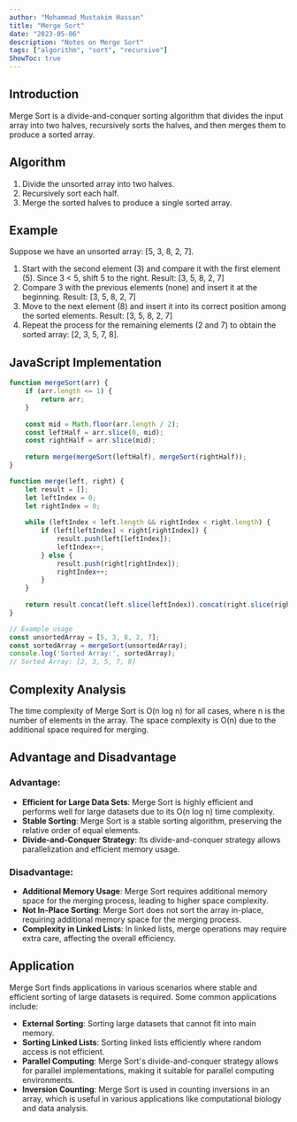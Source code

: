 ```yaml
---
author: "Mohammad Mustakim Hassan"
title: "Merge Sort"
date: "2023-05-06"
description: "Notes on Merge Sort"
tags: ["algorithm", "sort", "recursive"]
ShowToc: true
---
```


## Introduction
Merge Sort is a divide-and-conquer sorting algorithm that divides the input array into two halves, recursively sorts the halves, and then merges them to produce a sorted array.

## Algorithm
1. Divide the unsorted array into two halves.
2. Recursively sort each half.
3. Merge the sorted halves to produce a single sorted array.

## Example
Suppose we have an unsorted array: [5, 3, 8, 2, 7].
1. Start with the second element (3) and compare it with the first element (5). Since 3 < 5, shift 5 to the right.
   Result: [3, 5, 8, 2, 7]
2. Compare 3 with the previous elements (none) and insert it at the beginning.
   Result: [3, 5, 8, 2, 7]
3. Move to the next element (8) and insert it into its correct position among the sorted elements.
   Result: [3, 5, 8, 2, 7]
4. Repeat the process for the remaining elements (2 and 7) to obtain the sorted array: [2, 3, 5, 7, 8].

## JavaScript Implementation
```javascript
function mergeSort(arr) {
    if (arr.length <= 1) {
        return arr;
    }
    
    const mid = Math.floor(arr.length / 2);
    const leftHalf = arr.slice(0, mid);
    const rightHalf = arr.slice(mid);
    
    return merge(mergeSort(leftHalf), mergeSort(rightHalf));
}

function merge(left, right) {
    let result = [];
    let leftIndex = 0;
    let rightIndex = 0;
    
    while (leftIndex < left.length && rightIndex < right.length) {
        if (left[leftIndex] < right[rightIndex]) {
            result.push(left[leftIndex]);
            leftIndex++;
        } else {
            result.push(right[rightIndex]);
            rightIndex++;
        }
    }
    
    return result.concat(left.slice(leftIndex)).concat(right.slice(rightIndex));
}

// Example usage
const unsortedArray = [5, 3, 8, 2, 7];
const sortedArray = mergeSort(unsortedArray);
console.log('Sorted Array:', sortedArray);
// Sorted Array: [2, 3, 5, 7, 8]
```

## Complexity Analysis
The time complexity of Merge Sort is O(n log n) for all cases, where n is the number of elements in the array. 
The space complexity is O(n) due to the additional space required for merging.

## Advantage and Disadvantage

### Advantage:
- **Efficient for Large Data Sets**: Merge Sort is highly efficient and performs well for large datasets due to its O(n log n) time complexity.
- **Stable Sorting**: Merge Sort is a stable sorting algorithm, preserving the relative order of equal elements.
- **Divide-and-Conquer Strategy**: Its divide-and-conquer strategy allows parallelization and efficient memory usage.

### Disadvantage:
- **Additional Memory Usage**: Merge Sort requires additional memory space for the merging process, leading to higher space complexity.
- **Not In-Place Sorting**: Merge Sort does not sort the array in-place, requiring additional memory space for the merging process.
- **Complexity in Linked Lists**: In linked lists, merge operations may require extra care, affecting the overall efficiency.

## Application
Merge Sort finds applications in various scenarios where stable and efficient sorting of large datasets is required. Some common applications include:
- **External Sorting**: Sorting large datasets that cannot fit into main memory.
- **Sorting Linked Lists**: Sorting linked lists efficiently where random access is not efficient.
- **Parallel Computing**: Merge Sort's divide-and-conquer strategy allows for parallel implementations, making it suitable for parallel computing environments.
- **Inversion Counting**: Merge Sort is used in counting inversions in an array, which is useful in various applications like computational biology and data analysis.
